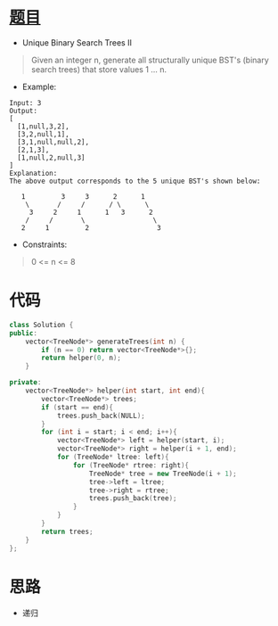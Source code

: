 # [题目](https://leetcode.com/problems/unique-binary-search-trees-ii/)

* Unique Binary Search Trees II

> Given an integer n, generate all structurally unique BST's (binary search trees) that store values 1 ... n.

* Example:
```
Input: 3
Output:
[
  [1,null,3,2],
  [3,2,null,1],
  [3,1,null,null,2],
  [2,1,3],
  [1,null,2,null,3]
]
Explanation:
The above output corresponds to the 5 unique BST's shown below:

   1         3     3      2      1
    \       /     /      / \      \
     3     2     1      1   3      2
    /     /       \                 \
   2     1         2                 3
```

* Constraints:

> 0 <= n <= 8

# 代码
```cpp
class Solution {
public:
    vector<TreeNode*> generateTrees(int n) {
        if (n == 0) return vector<TreeNode*>{};
        return helper(0, n);
    }

private:
    vector<TreeNode*> helper(int start, int end){
        vector<TreeNode*> trees;
        if (start == end){
            trees.push_back(NULL);
        }
        for (int i = start; i < end; i++){
            vector<TreeNode*> left = helper(start, i);
            vector<TreeNode*> right = helper(i + 1, end);
            for (TreeNode* ltree: left){
                for (TreeNode* rtree: right){
                    TreeNode* tree = new TreeNode(i + 1);
                    tree->left = ltree;
                    tree->right = rtree;
                    trees.push_back(tree);
                }
            }
        }
        return trees;
    }
};
```

# 思路

* 递归
